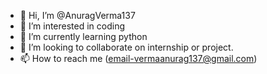 - 👋 Hi, I’m @AnuragVerma137
- 👀 I’m interested in coding
- 🌱 I’m currently learning python
- 💞️ I’m looking to collaborate on internship or project.
- 📫 How to reach me (email-vermaanurag137@gmail.com)

<!---
AnuragVerma137/AnuragVerma137 is a ✨ special ✨ repository because its `README.md` (this file) appears on your GitHub profile.
You can click the Preview link to take a look at your changes.
--->
